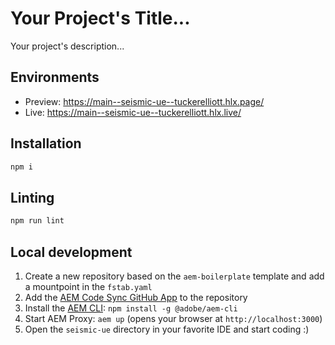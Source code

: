 # Your Project's Title...
Your project's description...

## Environments
- Preview: https://main--seismic-ue--tuckerelliott.hlx.page/
- Live: https://main--seismic-ue--tuckerelliott.hlx.live/

## Installation

```sh
npm i
```

## Linting

```sh
npm run lint
```

## Local development

1. Create a new repository based on the `aem-boilerplate` template and add a mountpoint in the `fstab.yaml`
1. Add the [AEM Code Sync GitHub App](https://github.com/apps/aem-code-sync) to the repository
1. Install the [AEM CLI](https://github.com/adobe/helix-cli): `npm install -g @adobe/aem-cli`
1. Start AEM Proxy: `aem up` (opens your browser at `http://localhost:3000`)
1. Open the `seismic-ue` directory in your favorite IDE and start coding :)
